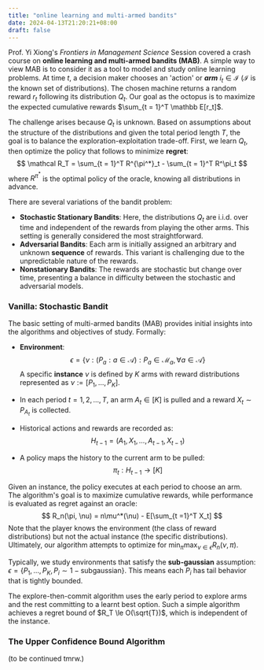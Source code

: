 ```yaml
---
title: "online learning and multi-armed bandits"
date: 2024-04-13T21:20:21+08:00
draft: false
---
```


Prof. Yi Xiong's *Frontiers in Management Science* Session covered a crash course on **online learning and multi-armed bandits (MAB)**. A simple way to view MAB is to consider it as a tool to model and study online learning problems. At time $t$, a decision maker chooses an 'action' or ***arm*** $i_t\in \mathcal I$ ($\mathcal I$ is the known set of distributions). The chosen machine returns a random reward $r_t$ following its distribution $Q_t$. Our goal as the octopus is to maximize the expected cumulative rewards $\sum_{t = 1}^T \mathbb E[r_t]$.

The challenge arises because $Q_t$ is unknown. Based on assumptions about the structure of the distributions and given the total period length $T$, the goal is to balance the exploration-exploitation trade-off. First, we learn $Q_t$, then optimize the policy that follows to minimize **regret**:
$$
\mathcal R_T = \sum_{t = 1}^T R^{\pi^*}_t - \sum_{t = 1}^T R^\pi_t
$$
where $R^{\pi^*}$ is the optimal policy of the oracle, knowing all distributions in advance.

There are several variations of the bandit problem:

- **Stochastic Stationary Bandits**: Here, the distributions $Q_t$ are i.i.d. over time and independent of the rewards from playing the other arms. This setting is generally considered the most straightforward.
- **Adversarial Bandits**: Each arm is initially assigned an arbitrary and unknown **sequence** of rewards. This variant is challenging due to the unpredictable nature of the rewards.
- **Nonstationary Bandits**: The rewards are stochastic but change over time, presenting a balance in difficulty between the stochastic and adversarial models.

### Vanilla: Stochastic Bandit

The basic setting of multi-armed bandits (MAB) provides initial insights into the algorithms and objectives of study. Formally:

- **Environment**:
    $$
    \epsilon = \{\nu: (P_a: a\in \mathcal A): P_a \in \mathcal M_a , \forall a\in \mathcal A\}
    $$
    A specific **instance** $\nu$ is defined by $K$ arms with reward distributions represented as $\nu := [P_1, ..., P_K]$.

- In each period $t = 1, 2, ..., T$, an arm $A_t\in [K]$ is pulled and a reward $X_t \sim P_{A_t}$ is collected.

- Historical actions and rewards are recorded as:
    $$
    H_{t - 1} = (A_1, X_1, ..., A_{t - 1}, X_{t - 1})
    $$

- A policy maps the history to the current arm to be pulled:
    $$
    \pi_t: H_{t-1} \to [K]
    $$

Given an instance, the policy executes at each period to choose an arm. The algorithm's goal is to maximize cumulative rewards, while performance is evaluated as regret against an oracle:
$$
R_n(\pi, \nu) = n\mu^*(\nu) - E[\sum_{t =1}^T X_t]
$$
Note that the player knows the environment (the class of reward distributions) but not the actual instance (the specific distributions). Ultimately, our algorithm attempts to optimize for $\min_\pi \max_{\nu \in \epsilon} R_n(\nu, \pi)$.

Typically, we study environments that satisfy the **sub-gaussian** assumption: $\epsilon = \{P_1, ..., P_K, P_i \sim 1-\text{subgaussian}\}$. This means each $P_i$ has tail behavior that is tightly bounded.

The explore-then-commit algorithm uses the early period to explore arms and the rest committing to a learnt best option. Such a simple algorithm achieves a regret bound of $R_T \le O(\sqrt{T})$, which is independent of the instance.

### The Upper Confidence Bound Algorithm

(to be continued tmrw.)
